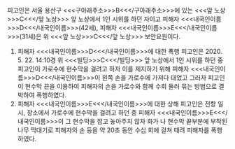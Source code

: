 피고인은 서울 용산구 <<<구아래주소>>>B<<</구아래주소>>>에 있는 <<<앞 노상>>>C<<</앞 노상>>> 앞 노상에서 1인 시위를 하던 자이고 피해자 <<<내국인이름>>>D<<</내국인이름>>>(42세), 피해자 <<<내국인이름>>>E<<</내국인이름>>>(31세)은 위 <<<앞 노상>>>C<<</앞 노상>>> 보안요원이다.
1. 피해자 <<<내국인이름>>>D<<</내국인이름>>>에 대한 폭행
피고인은 2020. 5. 22. 14:10경 위 <<<빌딩>>>C<<</빌딩>>> 앞 노상에서 1인 시위를 하던 중 피고인이 가로수에 현수막을 걸려고 하자 이를 제지하기 위해 피해자 <<<내국인이름>>>D<<</내국인이름>>>이 왼쪽 손을 가로수에 가져다 대었고 그러자 피고인이 현수막 끈을 이용하여 피해자의 손을 가로수와 함께 수회 둘러 묶는 방법으로 결박하여 폭행하였다.
2. 피해자 <<<내국인이름>>>E<<</내국인이름>>>에 대한 상해
피고인은 전항 일시, 장소에서 가로수에 현수막을 걸려고 하던 중 피해자 <<<내국인이름>>>E<<</내국인이름>>>이 그 현수막을 잡고 놓아주지 않자 화가 나 현수막 끝부분에 부착된 나무 막대기로 피해자의 손 등을 약 20초 동안 수십 회에 걸쳐 때려 피해자를 폭행하였다.